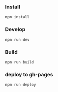 ### Install
    npm install

### Develop
    npm run dev

### Build
    npm run build

### deploy to gh-pages
    npm run deploy
